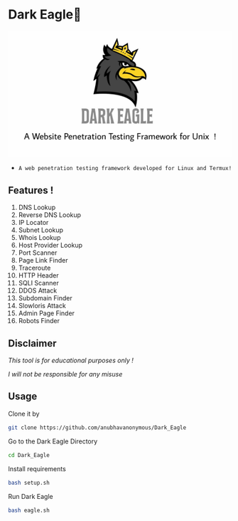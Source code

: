 #  Dark Eagle🦅
<img src="logo.jpg"><br>
* `A web penetration testing framework developed for Linux and Termux!`

## Features !

01.  DNS Lookup</br>
02.  Reverse DNS Lookup</br>
03.  IP Locator</br>
04.  Subnet Lookup</br>
05.  Whois Lookup</br>
06.  Host Provider Lookup</br>
07.  Port Scanner</br>
08.  Page Link Finder</br>
09.  Traceroute</br>
10.  HTTP Header</br>
11.  SQLI Scanner</br>
12.  DDOS Attack</br>
13.  Subdomain Finder</br>
14.  Slowloris Attack</br>
15.  Admin Page Finder</br>
16.  Robots Finder</br>

## Disclaimer
*This tool is for educational purposes only !*

*I will not be responsible for any misuse*

## Usage
Clone it by
```bash
git clone https://github.com/anubhavanonymous/Dark_Eagle
```
Go to the Dark Eagle Directory
```bash
cd Dark_Eagle
```
Install requirements 
```bash
bash setup.sh
```
Run Dark Eagle 
```bash
bash eagle.sh
```
